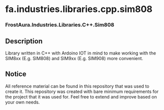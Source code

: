 # fa.industries.libraries.cpp.sim808
### FrostAura.Industries.Libraries.C++.Sim808

## Description
Library written in C++ with Ardoino IOT in mind to make working with the SIM8xx (E.g. SIM808) and SIM9xx (E.g. SIM908) more convenient.

## Notice
All reference material can be found in this repository that was used to create it. This repository was created with bare minimum requirements for the project that it was used for. Feel free to extend and improve based on your own needs.
